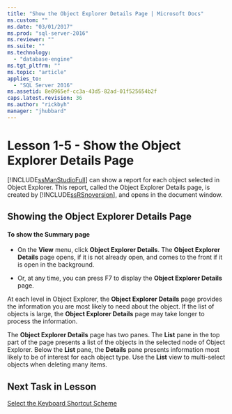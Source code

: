 ```yaml
---
title: "Show the Object Explorer Details Page | Microsoft Docs"
ms.custom: ""
ms.date: "03/01/2017"
ms.prod: "sql-server-2016"
ms.reviewer: ""
ms.suite: ""
ms.technology: 
  - "database-engine"
ms.tgt_pltfrm: ""
ms.topic: "article"
applies_to: 
  - "SQL Server 2016"
ms.assetid: 8e0965ef-cc3a-43d5-82ad-01f525654b2f
caps.latest.revision: 36
ms.author: "rickbyh"
manager: "jhubbard"
---
```

# Lesson 1-5 - Show the Object Explorer Details Page
[!INCLUDE[ssManStudioFull](../../../advanced-analytics/r-services/includes/ssmanstudiofull-md.md)] can show a report for each object selected in Object Explorer. This report, called the Object Explorer Details page, is created by [!INCLUDE[ssRSnoversion](../../../advanced-analytics/r-services/includes/ssrsnoversion-md.md)], and opens in the document window.  
  
## Showing the Object Explorer Details Page  
  
#### To show the Summary page  
  
-   On the **View** menu, click **Object Explorer Details**. The **Object Explorer Details** page opens, if it is not already open, and comes to the front if it is open in the background.  
  
-   Or, at any time, you can press F7 to display the **Object Explorer Details** page.  
  
At each level in Object Explorer, the **Object Explorer Details** page provides the information you are most likely to need about the object. If the list of objects is large, the **Object Explorer Details** page may take longer to process the information.  
  
The **Object Explorer Details** page has two panes. The **List** pane in the top part of the page presents a list of the objects in the selected node of Object Explorer. Below the **List** pane, the **Details** pane presents information most likely to be of interest for each object type. Use the **List** view to multi-select objects when deleting many items.  
  
## Next Task in Lesson  
[Select the Keyboard Shortcut Scheme](../Topic/Select%20the%20Keyboard%20Shortcut%20Scheme.md)  
  
  
  
